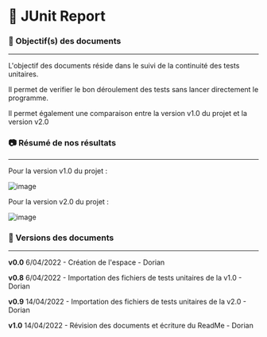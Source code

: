 # 🧪 JUnit Report 

### 🎯 Objectif(s) des documents
___

L'objectif des documents réside dans le suivi de la continuité des tests unitaires. 

Il permet de verifier le bon déroulement des tests sans lancer directement le programme.

Il permet également une comparaison entre la version v1.0 du projet et la version v2.0

### 📷 Résumé de nos résultats
____

Pour la version v1.0 du projet :

![image](https://user-images.githubusercontent.com/54810120/163538219-27021fa3-d5cb-4f56-b797-872046bb758a.png)

Pour la version v2.0 du projet :

![image](https://user-images.githubusercontent.com/54810120/163538267-46bd3e33-6d4e-4965-802b-72de116e26bb.png)



### 📃 Versions des documents
____
**v0.0** 6/04/2022 - Création de l'espace - Dorian

**v0.8** 6/04/2022 - Importation des fichiers de tests unitaires de la v1.0 - Dorian

**v0.9** 14/04/2022 - Importation des fichiers de tests unitaires de la v2.0 - Dorian

**v1.0** 14/04/2022 - Révision des documents et écriture du ReadMe - Dorian
